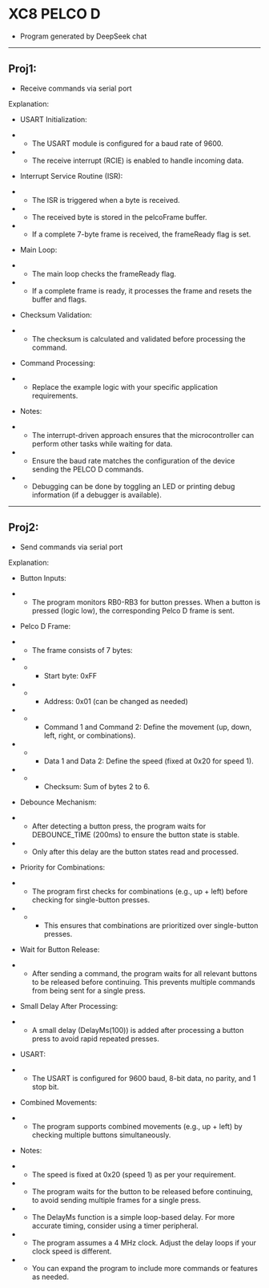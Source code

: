# XC8 PELCO D
- Program generated by DeepSeek chat

-----

## Proj1:

- Receive commands via serial port

Explanation:
- USART Initialization:

- - The USART module is configured for a baud rate of 9600.

- - The receive interrupt (RCIE) is enabled to handle incoming data.

- Interrupt Service Routine (ISR):

- - The ISR is triggered when a byte is received.

- - The received byte is stored in the pelcoFrame buffer.

- - If a complete 7-byte frame is received, the frameReady flag is set.

- Main Loop:

- - The main loop checks the frameReady flag.

- - If a complete frame is ready, it processes the frame and resets the buffer and flags.

- Checksum Validation:

- - The checksum is calculated and validated before processing the command.

- Command Processing:

- - Replace the example logic with your specific application requirements.

- Notes:
- - The interrupt-driven approach ensures that the microcontroller can perform other tasks while waiting for data.

- - Ensure the baud rate matches the configuration of the device sending the PELCO D commands.

- - Debugging can be done by toggling an LED or printing debug information (if a debugger is available).

-----

## Proj2:

- Send commands via serial port

Explanation:

- Button Inputs:
- - The program monitors RB0-RB3 for button presses. When a button is pressed (logic low), the corresponding Pelco D frame is sent.

- Pelco D Frame:
- - The frame consists of 7 bytes:

- - - Start byte: 0xFF

- - - Address: 0x01 (can be changed as needed)

- - - Command 1 and Command 2: Define the movement (up, down, left, right, or combinations).

- - - Data 1 and Data 2: Define the speed (fixed at 0x20 for speed 1).

- - - Checksum: Sum of bytes 2 to 6.

- Debounce Mechanism:

- - After detecting a button press, the program waits for DEBOUNCE_TIME (200ms) to ensure the button state is stable.

- - Only after this delay are the button states read and processed.

- Priority for Combinations:

- - The program first checks for combinations (e.g., up + left) before checking for single-button presses.

- - - This ensures that combinations are prioritized over single-button presses.

- Wait for Button Release:

- - After sending a command, the program waits for all relevant buttons to be released before continuing. This prevents multiple commands from being sent for a single press.

- Small Delay After Processing:

- - A small delay (DelayMs(100)) is added after processing a button press to avoid rapid repeated presses.

- USART:
- - The USART is configured for 9600 baud, 8-bit data, no parity, and 1 stop bit.

- Combined Movements:
- - The program supports combined movements (e.g., up + left) by checking multiple buttons simultaneously.

- Notes:
- - The speed is fixed at 0x20 (speed 1) as per your requirement.

- - The program waits for the button to be released before continuing, to avoid sending multiple frames for a single press.

- - The DelayMs function is a simple loop-based delay. For more accurate timing, consider using a timer peripheral.

- - The program assumes a 4 MHz clock. Adjust the delay loops if your clock speed is different.

- - You can expand the program to include more commands or features as needed.
